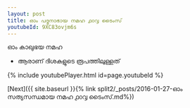 ```yaml
---
layout: post
title: ഓം പദ്മനാഭായ നമഹ ൧൦൮ ടൈംസ്
youtubeId: 9XC83ovjm6s
---
```

 
 
 ഓം കാഖുഭയ നമഹ 
 
 -  ആരാണ് ദിശകളുടെ രൂപത്തിലുള്ളത് 
 
  
 
  
 
 
 
 
 
 


{% include youtubePlayer.html id=page.youtubeId %}
 
[Next]({{ site.baseurl }}{% link  split2/_posts/2016-01-27-ഓം സത്യസന്ധമായ നമഹ ൧൦൮ ടൈംസ്.md%})
 
